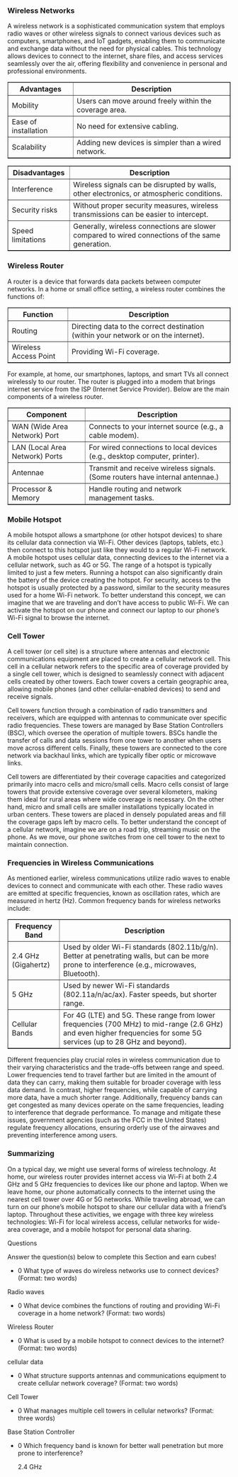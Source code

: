 <h3>Wireless Networks</h3>

A wireless network is a sophisticated communication system that employs radio waves or other wireless signals to connect various devices such as computers, smartphones, and IoT gadgets, enabling them to communicate and exchange data without the need for physical cables. This technology allows devices to connect to the internet, share files, and access services seamlessly over the air, offering flexibility and convenience in personal and professional environments.

<table border="1" cellpadding="6" cellspacing="0">
  <tr>
    <th>Advantages</th>
    <th>Description</th>
  </tr>
  <tr>
    <td>Mobility</td>
    <td>Users can move around freely within the coverage area.</td>
  </tr>
  <tr>
    <td>Ease of installation</td>
    <td>No need for extensive cabling.</td>
  </tr>
  <tr>
    <td>Scalability</td>
    <td>Adding new devices is simpler than a wired network.</td>
  </tr>
</table>

<table border="1" cellpadding="6" cellspacing="0">
  <tr>
    <th>Disadvantages</th>
    <th>Description</th>
  </tr>
  <tr>
    <td>Interference</td>
    <td>Wireless signals can be disrupted by walls, other electronics, or atmospheric conditions.</td>
  </tr>
  <tr>
    <td>Security risks</td>
    <td>Without proper security measures, wireless transmissions can be easier to intercept.</td>
  </tr>
  <tr>
    <td>Speed limitations</td>
    <td>Generally, wireless connections are slower compared to wired connections of the same generation.</td>
  </tr>
</table>

<h3>Wireless Router</h3>

A router is a device that forwards data packets between computer networks. In a home or small office setting, a wireless router combines the functions of:

<table border="1" cellpadding="6" cellspacing="0">
  <tr>
    <th>Function</th>
    <th>Description</th>
  </tr>
  <tr>
    <td>Routing</td>
    <td>Directing data to the correct destination (within your network or on the internet).</td>
  </tr>
  <tr>
    <td>Wireless Access Point</td>
    <td>Providing Wi-Fi coverage.</td>
  </tr>
</table>

For example, at home, our smartphones, laptops, and smart TVs all connect wirelessly to our router. The router is plugged into a modem that brings internet service from the ISP (Internet Service Provider). Below are the main components of a wireless router.

<table border="1" cellpadding="6" cellspacing="0">
  <tr>
    <th>Component</th>
    <th>Description</th>
  </tr>
  <tr>
    <td>WAN (Wide Area Network) Port</td>
    <td>Connects to your internet source (e.g., a cable modem).</td>
  </tr>
  <tr>
    <td>LAN (Local Area Network) Ports</td>
    <td>For wired connections to local devices (e.g., desktop computer, printer).</td>
  </tr>
  <tr>
    <td>Antennae</td>
    <td>Transmit and receive wireless signals. (Some routers have internal antennae.)</td>
  </tr>
  <tr>
    <td>Processor &amp; Memory</td>
    <td>Handle routing and network management tasks.</td>
  </tr>
</table>

<h3>Mobile Hotspot</h3>

A mobile hotspot allows a smartphone (or other hotspot devices) to share its cellular data connection via Wi-Fi. Other devices (laptops, tablets, etc.) then connect to this hotspot just like they would to a regular Wi-Fi network. A mobile hotspot uses cellular data, connecting devices to the internet via a cellular network, such as 4G or 5G. The range of a hotspot is typically limited to just a few meters. Running a hotspot can also significantly drain the battery of the device creating the hotspot. For security, access to the hotspot is usually protected by a password, similar to the security measures used for a home Wi-Fi network. To better understand this concept, we can imagine that we are traveling and don’t have access to public Wi-Fi. We can activate the hotspot on our phone and connect our laptop to our phone’s Wi-Fi signal to browse the internet.

<h3>Cell Tower</h3>

A cell tower (or cell site) is a structure where antennas and electronic communications equipment are placed to create a cellular network cell. This cell in a cellular network refers to the specific area of coverage provided by a single cell tower, which is designed to seamlessly connect with adjacent cells created by other towers. Each tower covers a certain geographic area, allowing mobile phones (and other cellular-enabled devices) to send and receive signals.

Cell towers function through a combination of radio transmitters and receivers, which are equipped with antennas to communicate over specific radio frequencies. These towers are managed by Base Station Controllers (BSC), which oversee the operation of multiple towers. BSCs handle the transfer of calls and data sessions from one tower to another when users move across different cells. Finally, these towers are connected to the core network via backhaul links, which are typically fiber optic or microwave links.

Cell towers are differentiated by their coverage capacities and categorized primarily into macro cells and micro/small cells. Macro cells consist of large towers that provide extensive coverage over several kilometers, making them ideal for rural areas where wide coverage is necessary. On the other hand, micro and small cells are smaller installations typically located in urban centers. These towers are placed in densely populated areas and fill the coverage gaps left by macro cells. To better understand the concept of a cellular network, imagine we are on a road trip, streaming music on the phone. As we move, our phone switches from one cell tower to the next to maintain connection.

<h3>Frequencies in Wireless Communications</h3>

As mentioned earlier, wireless communications utilize radio waves to enable devices to connect and communicate with each other. These radio waves are emitted at specific frequencies, known as oscillation rates, which are measured in hertz (Hz). Common frequency bands for wireless networks include:

<table border="1" cellpadding="6" cellspacing="0">
  <tr>
    <th>Frequency Band</th>
    <th>Description</th>
  </tr>
  <tr>
    <td>2.4 GHz (Gigahertz)</td>
    <td>Used by older Wi-Fi standards (802.11b/g/n). Better at penetrating walls, but can be more prone to interference (e.g., microwaves, Bluetooth).</td>
  </tr>
  <tr>
    <td>5 GHz</td>
    <td>Used by newer Wi-Fi standards (802.11a/n/ac/ax). Faster speeds, but shorter range.</td>
  </tr>
  <tr>
    <td>Cellular Bands</td>
    <td>For 4G (LTE) and 5G. These range from lower frequencies (700 MHz) to mid-range (2.6 GHz) and even higher frequencies for some 5G services (up to 28 GHz and beyond).</td>
  </tr>
</table>

Different frequencies play crucial roles in wireless communication due to their varying characteristics and the trade-offs between range and speed. Lower frequencies tend to travel farther but are limited in the amount of data they can carry, making them suitable for broader coverage with less data demand. In contrast, higher frequencies, while capable of carrying more data, have a much shorter range. Additionally, frequency bands can get congested as many devices operate on the same frequencies, leading to interference that degrade performance. To manage and mitigate these issues, government agencies (such as the FCC in the United States) regulate frequency allocations, ensuring orderly use of the airwaves and preventing interference among users.

<h3>Summarizing</h3>

On a typical day, we might use several forms of wireless technology. At home, our wireless router provides internet access via Wi-Fi at both 2.4 GHz and 5 GHz frequencies to devices like our phone and laptop. When we leave home, our phone automatically connects to the internet using the nearest cell tower over 4G or 5G networks. While traveling abroad, we can turn on our phone’s mobile hotspot to share our cellular data with a friend’s laptop. Throughout these activities, we engage with three key wireless technologies: Wi-Fi for local wireless access, cellular networks for wide-area coverage, and a mobile hotspot for personal data sharing.

Questions

Answer the question(s) below to complete this Section and earn cubes!

- 0 What type of waves do wireless networks use to connect devices? (Format: two words)

Radio waves

- 0 What device combines the functions of routing and providing Wi-Fi coverage in a home network? (Format: two words)

Wireless Router

- 0 What is used by a mobile hotspot to connect devices to the internet? (Format: two words)

cellular data

- 0 What structure supports antennas and communications equipment to create cellular network coverage? (Format: two words)

Cell Tower

- 0 What manages multiple cell towers in cellular networks? (Format: three words)

Base Station Controller

- 0 Which frequency band is known for better wall penetration but more prone to interference?

  2.4 GHz
